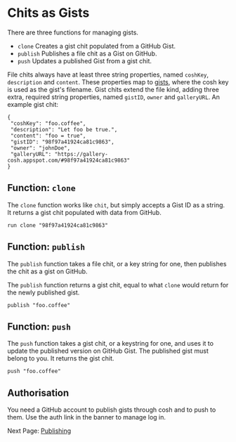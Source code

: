 # Chits as Gists

There are three functions for managing gists.

- `clone` Creates a gist chit populated from a GitHub Gist.
- `publish` Publishes a file chit as a Gist on GitHub.
- `push` Updates a published Gist from a gist chit.

File chits always have at least three string properties, named `coshKey`,
`description` and `content`. These properties map to [gists][1], where the
cosh key is used as the gist's filename. Gist chits extend the file kind,
adding three extra, required string properties, named `gistID`, `owner` and
`galleryURL`. An example gist chit:

    {
     "coshKey": "foo.coffee",
     "description": "Let foo be true.",
     "content": "foo = true",
     "gistID": "98f97a41924ca81c9863",
     "owner": "johnDoe",
     "galleryURL": "https://gallery-cosh.appspot.com/#98f97a41924ca81c9863"
    }

## Function: `clone`

The `clone` function works like `chit`, but simply accepts a Gist ID as
a string. It returns a gist chit populated with data from GitHub.

    run clone "98f97a41924ca81c9863"

## Function: `publish`

The `publish` function takes a file chit, or a key string for one, then
publishes the chit as a gist on GitHub.

The `publish` function returns a gist chit, equal to what `clone` would
return for the newly published gist.

    publish "foo.coffee"

## Function: `push`

The `push` function takes a gist chit, or a keystring for one, and uses it to
update the published version on GitHub Gist. The published gist must belong to
you. It returns the gist chit.

    push "foo.coffee"

## Authorisation

You need a GitHub account to publish gists through cosh and to push to them.
Use the auth link in the banner to manage log in.

Next Page: [Publishing](/docs/publishing.md)

[1]: https://gist.github.com
